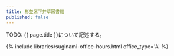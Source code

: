 ```yaml
---
title: 杉並区下井草図書館
published: false
---
```


TODO: {{ page.title }}について記述する。

{% include libraries/suginami-office-hours.html office_type='A' %}
